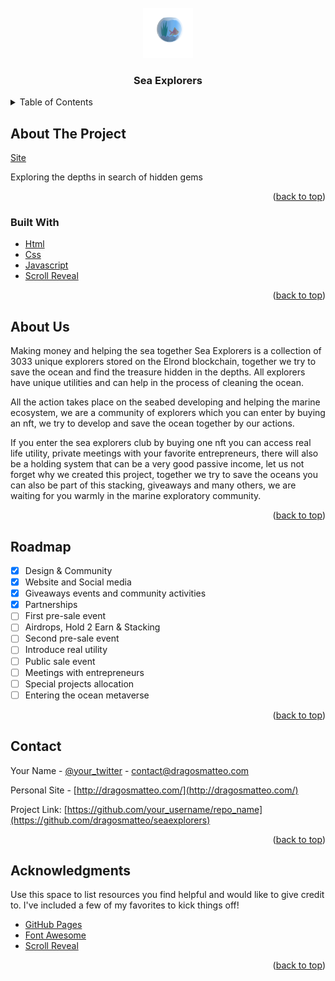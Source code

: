 <div id="top"></div>

<!-- PROJECT LOGO -->
<br />
<div align="center">
  <a href="https://github.com/othneildrew/Best-README-Template">
    <img src="images/logo.png" alt="Logo" width="80" height="80">
  </a>

  <h3 align="center">Sea Explorers</h3>
</div>

<!-- TABLE OF CONTENTS -->
<details>
  <summary>Table of Contents</summary>
  <ol>
    <li>
      <a href="#about-the-project">About The Project</a>
      <ul>
        <li><a href="#built-with">Built With</a></li>
      </ul>
    </li>
    <li>
      <a href="#getting-started">Getting Started</a>
</li>
    <li><a href="#roadmap">Roadmap</a></li>
    <li><a href="#contact">Contact</a></li>
    <li><a href="#acknowledgments">Acknowledgments</a></li>
  </ol>
</details>

<!-- ABOUT THE PROJECT -->

## About The Project

[Site](https://seasexplorers.com/)

Exploring the depths in search of hidden gems

<p align="right">(<a href="#top">back to top</a>)</p>

### Built With

-  [Html](https://reactjs.org/)
-  [Css](https://vuejs.org/)
-  [Javascript](https://angular.io/)
-  [Scroll Reveal](https://nextjs.org/)

<p align="right">(<a href="#top">back to top</a>)</p>

<!-- USAGE EXAMPLES -->

## About Us

Making money and helping the sea together
Sea Explorers is a collection of 3033 unique explorers stored on the Elrond blockchain, together we try to save the ocean and find the treasure hidden in the depths. All explorers have unique utilities and can help in the process of cleaning the ocean.

All the action takes place on the seabed developing and helping the marine ecosystem, we are a community of explorers which you can enter by buying an nft, we try to develop and save the ocean together by our actions.

If you enter the sea explorers club by buying one nft you can access real life utility, private meetings with your favorite entrepreneurs, there will also be a holding system that can be a very good passive income, let us not forget why we created this project, together we try to save the oceans you can also be part of this stacking, giveaways and many others, we are waiting for you warmly in the marine exploratory community.

<p align="right">(<a href="#top">back to top</a>)</p>

<!-- ROADMAP -->

## Roadmap

-  [x] Design & Community
-  [x] Website and Social media
-  [x] Giveaways events and community activities
-  [x] Partnerships
-  [ ] First pre-sale event
-  [ ] Airdrops, Hold 2 Earn & Stacking
-  [ ] Second pre-sale event
-  [ ] Introduce real utility
-  [ ] Public sale event
-  [ ] Meetings with entrepreneurs
-  [ ] Special projects allocation
-  [ ] Entering the ocean metaverse

<p align="right">(<a href="#top">back to top</a>)</p>

<!-- CONTACT -->

## Contact

Your Name - [@your_twitter](https://twitter.com/dragos_matteo) - contact@dragosmatteo.com

Personal Site - [http://dragosmatteo.com/](http://dragosmatteo.com/)

Project Link: [https://github.com/your_username/repo_name](https://github.com/dragosmatteo/seaexplorers)

<p align="right">(<a href="#top">back to top</a>)</p>

<!-- ACKNOWLEDGMENTS -->

## Acknowledgments

Use this space to list resources you find helpful and would like to give credit to. I've included a few of my favorites to kick things off!

-  [GitHub Pages](https://pages.github.com)
-  [Font Awesome](https://fontawesome.com)
-  [Scroll Reveal](https://scrollrevealjs.org/)

<p align="right">(<a href="#top">back to top</a>)</p>
